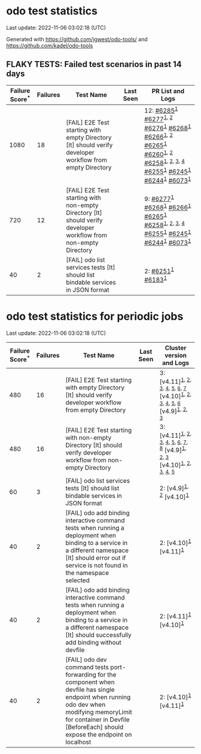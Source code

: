 # odo test statistics
Last update: 2022-11-06 03:02:18 (UTC)

Generated with https://github.com/jgwest/odo-tools/ and https://github.com/kadel/odo-tools
## FLAKY TESTS: Failed test scenarios in past 14 days
| Failure Score<sup>*</sup> | Failures | Test Name | Last Seen | PR List and Logs 
|---|---|---|---|---|
| 1080 | 18 | [FAIL] E2E Test starting with empty Directory [It] should verify developer workflow from empty Directory |  | 12: [#6285](https://github.com/openshift/odo/pull/6285)<sup>[1](https://storage.googleapis.com/origin-ci-test/pr-logs/pull/redhat-developer_odo/6285/pull-ci-redhat-developer-odo-main-v4.11-integration-e2e/1588529750261895168/build-log.txt)</sup> [#6277](https://github.com/openshift/odo/pull/6277)<sup>[1](https://storage.googleapis.com/origin-ci-test/pr-logs/pull/redhat-developer_odo/6277/pull-ci-redhat-developer-odo-main-v4.11-integration-e2e/1587826504694239232/build-log.txt), [2](https://storage.googleapis.com/origin-ci-test/pr-logs/pull/redhat-developer_odo/6277/pull-ci-redhat-developer-odo-main-v4.11-integration-e2e/1587861372039860224/build-log.txt)</sup> [#6276](https://github.com/openshift/odo/pull/6276)<sup>[1](https://storage.googleapis.com/origin-ci-test/pr-logs/pull/redhat-developer_odo/6276/pull-ci-redhat-developer-odo-main-v4.11-integration-e2e/1587084022889058304/build-log.txt)</sup> [#6268](https://github.com/openshift/odo/pull/6268)<sup>[1](https://storage.googleapis.com/origin-ci-test/pr-logs/pull/redhat-developer_odo/6268/pull-ci-redhat-developer-odo-main-v4.11-integration-e2e/1585971495069290496/build-log.txt)</sup> [#6266](https://github.com/openshift/odo/pull/6266)<sup>[1](https://storage.googleapis.com/origin-ci-test/pr-logs/pull/redhat-developer_odo/6266/pull-ci-redhat-developer-odo-main-v4.11-integration-e2e/1588144224228872192/build-log.txt), [2](https://storage.googleapis.com/origin-ci-test/pr-logs/pull/redhat-developer_odo/6266/pull-ci-redhat-developer-odo-main-v4.11-integration-e2e/1585878074270945280/build-log.txt)</sup> [#6265](https://github.com/openshift/odo/pull/6265)<sup>[1](https://storage.googleapis.com/origin-ci-test/pr-logs/pull/redhat-developer_odo/6265/pull-ci-redhat-developer-odo-main-v4.11-integration-e2e/1585645281809010688/build-log.txt)</sup> [#6260](https://github.com/openshift/odo/pull/6260)<sup>[1](https://storage.googleapis.com/origin-ci-test/pr-logs/pull/redhat-developer_odo/6260/pull-ci-redhat-developer-odo-main-v4.11-integration-e2e/1586018518128660480/build-log.txt), [2](https://storage.googleapis.com/origin-ci-test/pr-logs/pull/redhat-developer_odo/6260/pull-ci-redhat-developer-odo-main-v4.11-integration-e2e/1585979962832195584/build-log.txt)</sup> [#6258](https://github.com/openshift/odo/pull/6258)<sup>[1](https://storage.googleapis.com/origin-ci-test/pr-logs/pull/redhat-developer_odo/6258/pull-ci-redhat-developer-odo-main-v4.11-integration-e2e/1585743615454351360/build-log.txt), [2](https://storage.googleapis.com/origin-ci-test/pr-logs/pull/redhat-developer_odo/6258/pull-ci-redhat-developer-odo-main-v4.11-integration-e2e/1585998492017364992/build-log.txt), [3](https://storage.googleapis.com/origin-ci-test/pr-logs/pull/redhat-developer_odo/6258/pull-ci-redhat-developer-odo-main-v4.11-integration-e2e/1585278187846242304/build-log.txt), [4](https://storage.googleapis.com/origin-ci-test/pr-logs/pull/redhat-developer_odo/6258/pull-ci-redhat-developer-odo-main-v4.11-integration-e2e/1587022440599392256/build-log.txt)</sup> [#6255](https://github.com/openshift/odo/pull/6255)<sup>[1](https://storage.googleapis.com/origin-ci-test/pr-logs/pull/redhat-developer_odo/6255/pull-ci-redhat-developer-odo-main-v4.11-integration-e2e/1588124330640805888/build-log.txt)</sup> [#6245](https://github.com/openshift/odo/pull/6245)<sup>[1](https://storage.googleapis.com/origin-ci-test/pr-logs/pull/redhat-developer_odo/6245/pull-ci-redhat-developer-odo-main-v4.11-integration-e2e/1585665840345255936/build-log.txt)</sup> [#6244](https://github.com/openshift/odo/pull/6244)<sup>[1](https://storage.googleapis.com/origin-ci-test/pr-logs/pull/redhat-developer_odo/6244/pull-ci-redhat-developer-odo-main-v4.11-integration-e2e/1585122246819581952/build-log.txt)</sup> [#6073](https://github.com/openshift/odo/pull/6073)<sup>[1](https://storage.googleapis.com/origin-ci-test/pr-logs/pull/redhat-developer_odo/6073/pull-ci-redhat-developer-odo-main-v4.11-integration-e2e/1585222421525303296/build-log.txt)</sup> 
| 720 | 12 | [FAIL] E2E Test starting with non-empty Directory [It] should verify developer workflow from non-empty Directory |  | 9: [#6277](https://github.com/openshift/odo/pull/6277)<sup>[1](https://storage.googleapis.com/origin-ci-test/pr-logs/pull/redhat-developer_odo/6277/pull-ci-redhat-developer-odo-main-v4.11-integration-e2e/1587861372039860224/build-log.txt)</sup> [#6268](https://github.com/openshift/odo/pull/6268)<sup>[1](https://storage.googleapis.com/origin-ci-test/pr-logs/pull/redhat-developer_odo/6268/pull-ci-redhat-developer-odo-main-v4.11-integration-e2e/1585971495069290496/build-log.txt)</sup> [#6266](https://github.com/openshift/odo/pull/6266)<sup>[1](https://storage.googleapis.com/origin-ci-test/pr-logs/pull/redhat-developer_odo/6266/pull-ci-redhat-developer-odo-main-v4.11-integration-e2e/1585878074270945280/build-log.txt)</sup> [#6265](https://github.com/openshift/odo/pull/6265)<sup>[1](https://storage.googleapis.com/origin-ci-test/pr-logs/pull/redhat-developer_odo/6265/pull-ci-redhat-developer-odo-main-v4.11-integration-e2e/1585645281809010688/build-log.txt)</sup> [#6258](https://github.com/openshift/odo/pull/6258)<sup>[1](https://storage.googleapis.com/origin-ci-test/pr-logs/pull/redhat-developer_odo/6258/pull-ci-redhat-developer-odo-main-v4.11-integration-e2e/1585743615454351360/build-log.txt), [2](https://storage.googleapis.com/origin-ci-test/pr-logs/pull/redhat-developer_odo/6258/pull-ci-redhat-developer-odo-main-v4.11-integration-e2e/1585998492017364992/build-log.txt), [3](https://storage.googleapis.com/origin-ci-test/pr-logs/pull/redhat-developer_odo/6258/pull-ci-redhat-developer-odo-main-v4.11-integration-e2e/1585278187846242304/build-log.txt), [4](https://storage.googleapis.com/origin-ci-test/pr-logs/pull/redhat-developer_odo/6258/pull-ci-redhat-developer-odo-main-v4.11-integration-e2e/1587022440599392256/build-log.txt)</sup> [#6255](https://github.com/openshift/odo/pull/6255)<sup>[1](https://storage.googleapis.com/origin-ci-test/pr-logs/pull/redhat-developer_odo/6255/pull-ci-redhat-developer-odo-main-v4.11-integration-e2e/1588124330640805888/build-log.txt)</sup> [#6245](https://github.com/openshift/odo/pull/6245)<sup>[1](https://storage.googleapis.com/origin-ci-test/pr-logs/pull/redhat-developer_odo/6245/pull-ci-redhat-developer-odo-main-v4.11-integration-e2e/1585665840345255936/build-log.txt)</sup> [#6244](https://github.com/openshift/odo/pull/6244)<sup>[1](https://storage.googleapis.com/origin-ci-test/pr-logs/pull/redhat-developer_odo/6244/pull-ci-redhat-developer-odo-main-v4.11-integration-e2e/1585122246819581952/build-log.txt)</sup> [#6073](https://github.com/openshift/odo/pull/6073)<sup>[1](https://storage.googleapis.com/origin-ci-test/pr-logs/pull/redhat-developer_odo/6073/pull-ci-redhat-developer-odo-main-v4.11-integration-e2e/1585222421525303296/build-log.txt)</sup> 
| 40 | 2 | [FAIL] odo list services tests [It] should list bindable services in JSON format |  | 2: [#6251](https://github.com/openshift/odo/pull/6251)<sup>[1](https://storage.googleapis.com/origin-ci-test/pr-logs/pull/redhat-developer_odo/6251/pull-ci-redhat-developer-odo-main-v4.11-integration-e2e/1587350851955986432/build-log.txt)</sup> [#6183](https://github.com/openshift/odo/pull/6183)<sup>[1](https://storage.googleapis.com/origin-ci-test/pr-logs/pull/redhat-developer_odo/6183/pull-ci-redhat-developer-odo-main-v4.11-integration-e2e/1588495082284126208/build-log.txt)</sup> 


# odo test statistics for periodic jobs
Last update: 2022-11-06 03:02:18 (UTC)

| Failure Score<sup>*</sup> | Failures | Test Name | Last Seen | Cluster version and Logs 
|---|---|---|---|---|
| 480 | 16 | [FAIL] E2E Test starting with empty Directory [It] should verify developer workflow from empty Directory |  | 3: [v4.11]<sup>[1](https://storage.googleapis.com/origin-ci-test/logs/periodic-ci-redhat-developer-odo-main-v4.11-integration-e2e-periodic/1585058913407995904/build-log.txt), [2](https://storage.googleapis.com/origin-ci-test/logs/periodic-ci-redhat-developer-odo-main-v4.11-integration-e2e-periodic/1585421233975988224/build-log.txt), [3](https://storage.googleapis.com/origin-ci-test/logs/periodic-ci-redhat-developer-odo-main-v4.11-integration-e2e-periodic/1585783570406838272/build-log.txt), [4](https://storage.googleapis.com/origin-ci-test/logs/periodic-ci-redhat-developer-odo-main-v4.11-sbo-nightly-odo-tests/1588682809264836608/build-log.txt), [5](https://storage.googleapis.com/origin-ci-test/logs/periodic-ci-redhat-developer-odo-main-v4.11-sbo-nightly-odo-tests/1585783571241504768/build-log.txt), [6](https://storage.googleapis.com/origin-ci-test/logs/periodic-ci-redhat-developer-odo-main-v4.11-sbo-nightly-odo-tests/1585058914238468096/build-log.txt), [7](https://storage.googleapis.com/origin-ci-test/logs/periodic-ci-redhat-developer-odo-main-v4.11-sbo-nightly-odo-tests/1585421234814849024/build-log.txt)</sup> [v4.10]<sup>[1](https://storage.googleapis.com/origin-ci-test/logs/periodic-ci-redhat-developer-odo-main-v4.10-integration-e2e-periodic/1588320289618399232/build-log.txt), [2](https://storage.googleapis.com/origin-ci-test/logs/periodic-ci-redhat-developer-odo-main-v4.10-integration-e2e-periodic/1585058912564940800/build-log.txt), [3](https://storage.googleapis.com/origin-ci-test/logs/periodic-ci-redhat-developer-odo-main-v4.10-integration-e2e-periodic/1586146179421310976/build-log.txt), [4](https://storage.googleapis.com/origin-ci-test/logs/periodic-ci-redhat-developer-odo-main-v4.10-integration-e2e-periodic/1585783569748332544/build-log.txt), [5](https://storage.googleapis.com/origin-ci-test/logs/periodic-ci-redhat-developer-odo-main-v4.10-integration-e2e-periodic/1588682807587115008/build-log.txt), [6](https://storage.googleapis.com/origin-ci-test/logs/periodic-ci-redhat-developer-odo-main-v4.10-integration-e2e-periodic/1585421233141321728/build-log.txt)</sup> [v4.9]<sup>[1](https://storage.googleapis.com/origin-ci-test/logs/periodic-ci-redhat-developer-odo-main-v4.9-integration-e2e-periodic/1585421236488376320/build-log.txt), [2](https://storage.googleapis.com/origin-ci-test/logs/periodic-ci-redhat-developer-odo-main-v4.9-integration-e2e-periodic/1585058916004270080/build-log.txt), [3](https://storage.googleapis.com/origin-ci-test/logs/periodic-ci-redhat-developer-odo-main-v4.9-integration-e2e-periodic/1585783572927614976/build-log.txt)</sup> 
| 480 | 16 | [FAIL] E2E Test starting with non-empty Directory [It] should verify developer workflow from non-empty Directory |  | 3: [v4.11]<sup>[1](https://storage.googleapis.com/origin-ci-test/logs/periodic-ci-redhat-developer-odo-main-v4.11-integration-e2e-periodic/1585058913407995904/build-log.txt), [2](https://storage.googleapis.com/origin-ci-test/logs/periodic-ci-redhat-developer-odo-main-v4.11-integration-e2e-periodic/1585421233975988224/build-log.txt), [3](https://storage.googleapis.com/origin-ci-test/logs/periodic-ci-redhat-developer-odo-main-v4.11-integration-e2e-periodic/1585783570406838272/build-log.txt), [4](https://storage.googleapis.com/origin-ci-test/logs/periodic-ci-redhat-developer-odo-main-v4.11-sbo-nightly-odo-tests/1588682809264836608/build-log.txt), [5](https://storage.googleapis.com/origin-ci-test/logs/periodic-ci-redhat-developer-odo-main-v4.11-sbo-nightly-odo-tests/1585783571241504768/build-log.txt), [6](https://storage.googleapis.com/origin-ci-test/logs/periodic-ci-redhat-developer-odo-main-v4.11-sbo-nightly-odo-tests/1585058914238468096/build-log.txt), [7](https://storage.googleapis.com/origin-ci-test/logs/periodic-ci-redhat-developer-odo-main-v4.11-sbo-nightly-odo-tests/1585421234814849024/build-log.txt), [8](https://storage.googleapis.com/origin-ci-test/logs/periodic-ci-redhat-developer-odo-main-v4.11-integration-e2e-periodic/1587595596854726656/build-log.txt)</sup> [v4.9]<sup>[1](https://storage.googleapis.com/origin-ci-test/logs/periodic-ci-redhat-developer-odo-main-v4.9-integration-e2e-periodic/1585421236488376320/build-log.txt), [2](https://storage.googleapis.com/origin-ci-test/logs/periodic-ci-redhat-developer-odo-main-v4.9-integration-e2e-periodic/1585058916004270080/build-log.txt), [3](https://storage.googleapis.com/origin-ci-test/logs/periodic-ci-redhat-developer-odo-main-v4.9-integration-e2e-periodic/1585783572927614976/build-log.txt)</sup> [v4.10]<sup>[1](https://storage.googleapis.com/origin-ci-test/logs/periodic-ci-redhat-developer-odo-main-v4.10-integration-e2e-periodic/1585058912564940800/build-log.txt), [2](https://storage.googleapis.com/origin-ci-test/logs/periodic-ci-redhat-developer-odo-main-v4.10-integration-e2e-periodic/1586146179421310976/build-log.txt), [3](https://storage.googleapis.com/origin-ci-test/logs/periodic-ci-redhat-developer-odo-main-v4.10-integration-e2e-periodic/1585783569748332544/build-log.txt), [4](https://storage.googleapis.com/origin-ci-test/logs/periodic-ci-redhat-developer-odo-main-v4.10-integration-e2e-periodic/1588682807587115008/build-log.txt), [5](https://storage.googleapis.com/origin-ci-test/logs/periodic-ci-redhat-developer-odo-main-v4.10-integration-e2e-periodic/1585421233141321728/build-log.txt)</sup> 
| 60 | 3 | [FAIL] odo list services tests [It] should list bindable services in JSON format |  | 2: [v4.9]<sup>[1](https://storage.googleapis.com/origin-ci-test/logs/periodic-ci-redhat-developer-odo-main-v4.9-integration-e2e-periodic/1587233243667632128/build-log.txt), [2](https://storage.googleapis.com/origin-ci-test/logs/periodic-ci-redhat-developer-odo-main-v4.9-integration-e2e-periodic/1586508417957105664/build-log.txt)</sup> [v4.10]<sup>[1](https://storage.googleapis.com/origin-ci-test/logs/periodic-ci-redhat-developer-odo-main-v4.10-integration-e2e-periodic/1584334032550760448/build-log.txt)</sup> 
| 40 | 2 | [FAIL] odo add binding interactive command tests when running a deployment when binding to a service in a different namespace [It] should error out if service is not found in the namespace selected |  | 2: [v4.10]<sup>[1](https://storage.googleapis.com/origin-ci-test/logs/periodic-ci-redhat-developer-odo-main-v4.10-integration-e2e-periodic/1585058912564940800/build-log.txt)</sup> [v4.11]<sup>[1](https://storage.googleapis.com/origin-ci-test/logs/periodic-ci-redhat-developer-odo-main-v4.11-integration-e2e-periodic/1584696561781182464/build-log.txt)</sup> 
| 40 | 2 | [FAIL] odo add binding interactive command tests when running a deployment when binding to a service in a different namespace [It] should successfully add binding without devfile |  | 2: [v4.11]<sup>[1](https://storage.googleapis.com/origin-ci-test/logs/periodic-ci-redhat-developer-odo-main-v4.11-integration-e2e-periodic/1589045219096006656/build-log.txt)</sup> [v4.10]<sup>[1](https://storage.googleapis.com/origin-ci-test/logs/periodic-ci-redhat-developer-odo-main-v4.10-integration-e2e-periodic/1586508414593273856/build-log.txt)</sup> 
| 40 | 2 | [FAIL] odo dev command tests port-forwarding for the component when devfile has single endpoint when running odo dev when modifying memoryLimit for container in Devfile [BeforeEach] should expose the endpoint on localhost |  | 2: [v4.10]<sup>[1](https://storage.googleapis.com/origin-ci-test/logs/periodic-ci-redhat-developer-odo-main-v4.10-integration-e2e-periodic/1588320289618399232/build-log.txt)</sup> [v4.11]<sup>[1](https://storage.googleapis.com/origin-ci-test/logs/periodic-ci-redhat-developer-odo-main-v4.11-integration-e2e-periodic/1584696561781182464/build-log.txt)</sup> 


